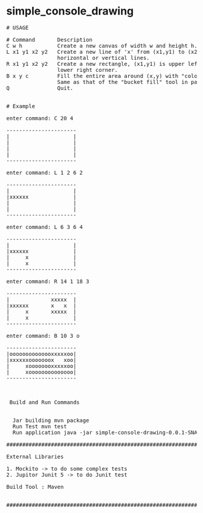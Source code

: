 # simple_console_drawing

<pre>
# USAGE

# Command 	   	Description
C w h           Create a new canvas of width w and height h.
L x1 y1 x2 y2   Create a new line of 'x' from (x1,y1) to (x2,y2). Only support 
                horizontal or vertical lines.
R x1 y1 x2 y2   Create a new rectangle, (x1,y1) is upper left corner & (x2,y2) is 
                lower right corner.
B x y c         Fill the entire area around (x,y) with "colour" c.
                Same as that of the "bucket fill" tool in paint programs.
Q               Quit.


# Example

enter command: C 20 4

----------------------
|                    |
|                    |
|                    |
|                    |
---------------------- 

enter command: L 1 2 6 2

----------------------
|                    |
|xxxxxx              |
|                    |
|                    |
----------------------

enter command: L 6 3 6 4

----------------------
|                    |
|xxxxxx              |
|     x              |
|     x              |
----------------------

enter command: R 14 1 18 3

----------------------
|             xxxxx  |
|xxxxxx       x   x  |
|     x       xxxxx  |
|     x              |
----------------------

enter command: B 10 3 o

----------------------
|oooooooooooooxxxxxoo|
|xxxxxxooooooox   xoo|
|     xoooooooxxxxxoo|
|     xoooooooooooooo|
----------------------


<br> Build and Run Commands </br>

  Jar building mvn package
  Run Test mvn test
  Run application java -jar simple-console-drawing-0.0.1-SNAPSHOT.jar
  
############################################################################################################

External Libraries

1. Mockito -> to do some complex tests
2. Jupitor Junit 5 -> to do Junit test

Build Tool : Maven


############################################################################################################

</pre>
